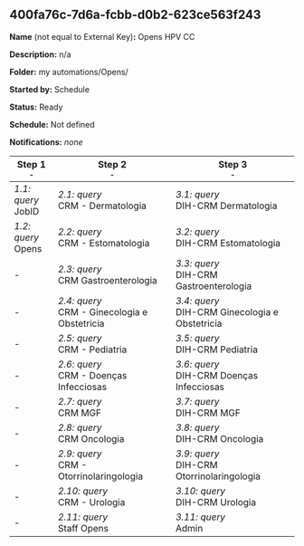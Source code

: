 ## 400fa76c-7d6a-fcbb-d0b2-623ce563f243

**Name** (not equal to External Key)**:** Opens HPV CC 

**Description:** n/a

**Folder:** my automations/Opens/

**Started by:** Schedule

**Status:** Ready

**Schedule:** Not defined

**Notifications:** _none_


| Step 1<br>_<small>-</small>_ | Step 2<br>_<small>-</small>_ | Step 3<br>_<small>-</small>_ |
| --- | --- | --- |
| _1.1: query_<br>JobID | _2.1: query_<br>CRM - Dermatologia | _3.1: query_<br>DIH-CRM Dermatologia |
| _1.2: query_<br>Opens | _2.2: query_<br>CRM - Estomatologia | _3.2: query_<br>DIH-CRM Estomatologia |
| - | _2.3: query_<br>CRM Gastroenterologia | _3.3: query_<br>DIH-CRM Gastroenterologia |
| - | _2.4: query_<br>CRM - Ginecologia e Obstetricia | _3.4: query_<br>DIH-CRM Ginecologia e Obstetricia |
| - | _2.5: query_<br>CRM - Pediatria | _3.5: query_<br>DIH-CRM Pediatria |
| - | _2.6: query_<br>CRM - Doenças Infecciosas | _3.6: query_<br>DIH-CRM Doenças Infecciosas |
| - | _2.7: query_<br>CRM MGF | _3.7: query_<br>DIH-CRM MGF |
| - | _2.8: query_<br>CRM Oncologia | _3.8: query_<br>DIH-CRM Oncologia |
| - | _2.9: query_<br>CRM - Otorrinolaringologia | _3.9: query_<br>DIH-CRM Otorrinolaringologia |
| - | _2.10: query_<br>CRM - Urologia | _3.10: query_<br>DIH-CRM Urologia |
| - | _2.11: query_<br>Staff Opens | _3.11: query_<br>Admin |
